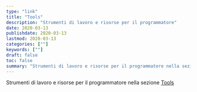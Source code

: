 ```yaml
---
type: "link"
title: "Tools"
description: "Strumenti di lavoro e risorse per il programmatore"
date: 2020-03-13
publishdate: 2020-03-13
lastmod: 2020-03-13
categories: [""]
keywords: [""]
draft: false
toc: false
summary: "Strumenti di lavoro e risorse per il programmatore nella sezione <a href='/coding/tools'>Tools</a>"
---
```


Strumenti di lavoro e risorse per il programmatore nella sezione <a href='/coding/tools/'>Tools</a>
